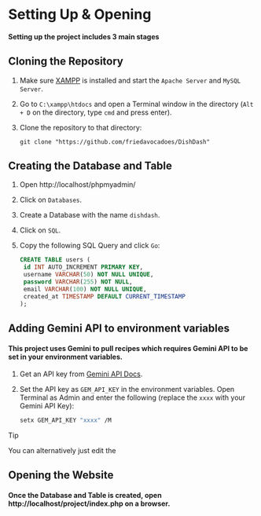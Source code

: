 # Setting Up & Opening
#### Setting up the project includes 3 main stages

## Cloning the Repository
1. Make sure [XAMPP](https://www.apachefriends.org/) is installed and start the `Apache Server` and `MySQL Server`.
2. Go to `C:\xampp\htdocs` and open a Terminal window in the directory (`Alt + D` on the directory, type `cmd` and press enter).
3. Clone the repository to that directory:
   
   ```git
   git clone "https://github.com/friedavocadoes/DishDash"
   ```

## Creating the Database and Table
1. Open http://localhost/phpmyadmin/
2. Click on `Databases`.
3. Create a Database with the name `dishdash`.
4. Click on `SQL`.
5. Copy the following SQL Query and click `Go`:
   
   ```sql
   CREATE TABLE users (
    id INT AUTO_INCREMENT PRIMARY KEY,
    username VARCHAR(50) NOT NULL UNIQUE,
    password VARCHAR(255) NOT NULL,
    email VARCHAR(100) NOT NULL UNIQUE,
    created_at TIMESTAMP DEFAULT CURRENT_TIMESTAMP
   );
   ```

## Adding Gemini API to environment variables
####  This project uses Gemini to pull recipes which requires Gemini API to be set in your environment variables.
1. Get an API key from [Gemini API Docs](https://aistudio.google.com/app/apikey).
2. Set the API key as `GEM_API_KEY` in the environment variables.
   Open Terminal as Admin and enter the following (replace the `xxxx` with your Gemini API Key):
   
   ```bash
   setx GEM_API_KEY "xxxx" /M
   ```

> [!TIP]
> You can alternatively just edit the 
   
## Opening the Website
#### Once the Database and Table is created, open http://localhost/project/index.php on a browser.

